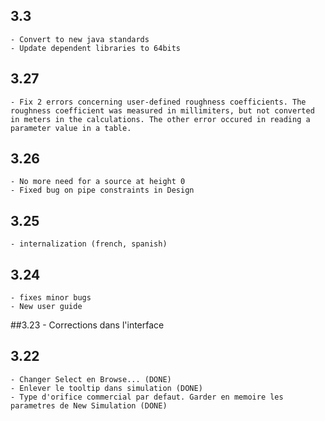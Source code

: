 ## 3.3

	- Convert to new java standards
	- Update dependent libraries to 64bits 

## 3.27

	- Fix 2 errors concerning user-defined roughness coefficients. The roughness coefficient was measured in millimiters, but not converted in meters in the calculations. The other error occured in reading a parameter value in a table.

## 3.26

	- No more need for a source at height 0
	- Fixed bug on pipe constraints in Design

## 3.25
	- internalization (french, spanish)

## 3.24
	- fixes minor bugs
	- New user guide

##3.23
	- Corrections dans l'interface

## 3.22
	- Changer Select en Browse... (DONE)
	- Enlever le tooltip dans simulation (DONE)
	- Type d'orifice commercial par defaut. Garder en memoire les parametres de New Simulation (DONE)
